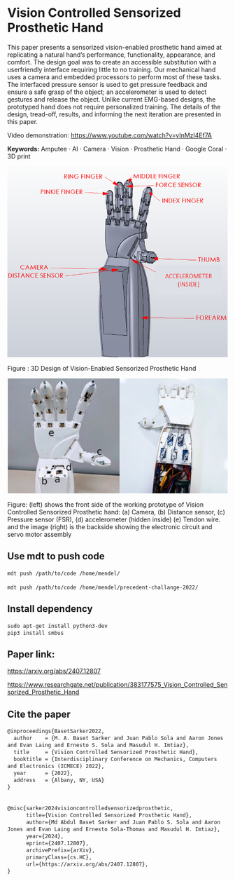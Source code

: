 # Vision Controlled Sensorized Prosthetic Hand
This paper presents a sensorized vision-enabled prosthetic hand aimed at replicating a natural hand’s performance, functionality, appearance, and comfort. The design goal was to create an accessible substitution with a userfriendly interface requiring little to no training. Our mechanical hand uses a camera and embedded processors to perform most of these tasks. The interfaced pressure sensor is used to get pressure feedback and ensure a safe grasp of the object; an accelerometer is used to detect gestures and release the object. Unlike current EMG-based designs, the prototyped hand does not require personalized training. The details of the design, tread-off, results, and informing the next iteration are presented in this paper.

Video demonstration: https://www.youtube.com/watch?v=yInMzl4Ef7A


<b>Keywords:</b> Amputee · AI · Camera · Vision · Prosthetic Hand · Google Coral · 3D print

![Prosthetic Hand](images/fig2_3d.png)

Figure : 3D Design of Vision-Enabled Sensorized Prosthetic Hand

![Prosthetic Hand](images/fig1.png)

Figure: (left) shows the front side of the working prototype of Vision Controlled Sensorized Prosthetic hand: (a) Camera, (b) Distance sensor, (c) Pressure sensor (FSR), (d) accelerometer (hidden inside) (e) Tendon wire. and the image (right) is the backside showing the electronic circuit and servo motor assembly

## Use mdt to push code 
``` 
mdt push /path/to/code /home/mendel/

mdt push /path/to/code /home/mendel/precedent-challange-2022/
```

## Install dependency 
```
sudo apt-get install python3-dev
pip3 install smbus 
```

## Paper link: 
https://arxiv.org/abs/2407.12807

https://www.researchgate.net/publication/383177575_Vision_Controlled_Sensorized_Prosthetic_Hand


## Cite the paper

```
@inproceedings{BasetSarker2022,
  author    = {M. A. Baset Sarker and Juan Pablo Sola and Aaron Jones and Evan Laing and Ernesto S. Sola and Masudul H. Imtiaz},
  title     = {Vision Controlled Sensorized Prosthetic Hand},
  booktitle = {Interdisciplinary Conference on Mechanics, Computers and Electronics (ICMECE) 2022},
  year      = {2022},
  address   = {Albany, NY, USA}
}


@misc{sarker2024visioncontrolledsensorizedprosthetic,
      title={Vision Controlled Sensorized Prosthetic Hand}, 
      author={Md Abdul Baset Sarker and Juan Pablo S. Sola and Aaron Jones and Evan Laing and Ernesto Sola-Thomas and Masudul H. Imtiaz},
      year={2024},
      eprint={2407.12807},
      archivePrefix={arXiv},
      primaryClass={cs.HC},
      url={https://arxiv.org/abs/2407.12807}, 
}
```

